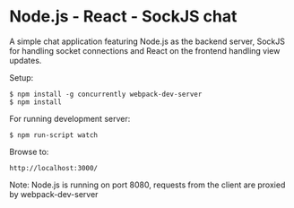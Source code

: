 # Node.js - React - SockJS chat

A simple chat application featuring Node.js as the backend server, SockJS for
handling socket connections and React on the frontend handling view updates.

Setup:

    $ npm install -g concurrently webpack-dev-server
    $ npm install

For running development server:

    $ npm run-script watch

Browse to: 

    http://localhost:3000/

Note: Node.js is running on port 8080, requests from the client are proxied by webpack-dev-server
